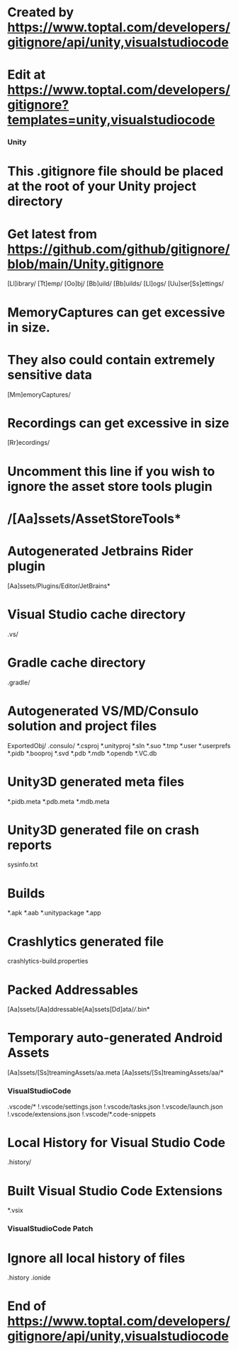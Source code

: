 ﻿# Created by https://www.toptal.com/developers/gitignore/api/unity,visualstudiocode
# Edit at https://www.toptal.com/developers/gitignore?templates=unity,visualstudiocode

### Unity ###
# This .gitignore file should be placed at the root of your Unity project directory
#
# Get latest from https://github.com/github/gitignore/blob/main/Unity.gitignore
[Ll]ibrary/
[Tt]emp/
[Oo]bj/
[Bb]uild/
[Bb]uilds/
[Ll]ogs/
[Uu]ser[Ss]ettings/

# MemoryCaptures can get excessive in size.
# They also could contain extremely sensitive data
[Mm]emoryCaptures/

# Recordings can get excessive in size
[Rr]ecordings/

# Uncomment this line if you wish to ignore the asset store tools plugin
# /[Aa]ssets/AssetStoreTools*

# Autogenerated Jetbrains Rider plugin
[Aa]ssets/Plugins/Editor/JetBrains*

# Visual Studio cache directory
.vs/

# Gradle cache directory
.gradle/

# Autogenerated VS/MD/Consulo solution and project files
ExportedObj/
.consulo/
*.csproj
*.unityproj
*.sln
*.suo
*.tmp
*.user
*.userprefs
*.pidb
*.booproj
*.svd
*.pdb
*.mdb
*.opendb
*.VC.db

# Unity3D generated meta files
*.pidb.meta
*.pdb.meta
*.mdb.meta

# Unity3D generated file on crash reports
sysinfo.txt

# Builds
*.apk
*.aab
*.unitypackage
*.app

# Crashlytics generated file
crashlytics-build.properties

# Packed Addressables
[Aa]ssets/[Aa]ddressable[Aa]ssets[Dd]ata/*/*.bin*

# Temporary auto-generated Android Assets
[Aa]ssets/[Ss]treamingAssets/aa.meta
[Aa]ssets/[Ss]treamingAssets/aa/*

### VisualStudioCode ###
.vscode/*
!.vscode/settings.json
!.vscode/tasks.json
!.vscode/launch.json
!.vscode/extensions.json
!.vscode/*.code-snippets

# Local History for Visual Studio Code
.history/

# Built Visual Studio Code Extensions
*.vsix

### VisualStudioCode Patch ###
# Ignore all local history of files
.history
.ionide

# End of https://www.toptal.com/developers/gitignore/api/unity,visualstudiocode